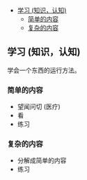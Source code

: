 

- [学习 (知识，认知)](#学习-知识认知)
  - [简单的内容](#简单的内容)
  - [复杂的内容](#复杂的内容)


## 学习 (知识，认知)

学会一个东西的运行方法。

### 简单的内容
- 望闻问切 (医疗)
- 看
- 练习

### 复杂的内容 
- 分解成简单的内容
- 练习

